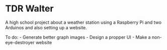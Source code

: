 # TDR Walter
A high school project about a weather station using a Raspberry Pi and two Arduinos and also setting up a website.

To do:
    - Generate better graph images
    - Design a propper UI
    - Make a non-eye-destroyer website
